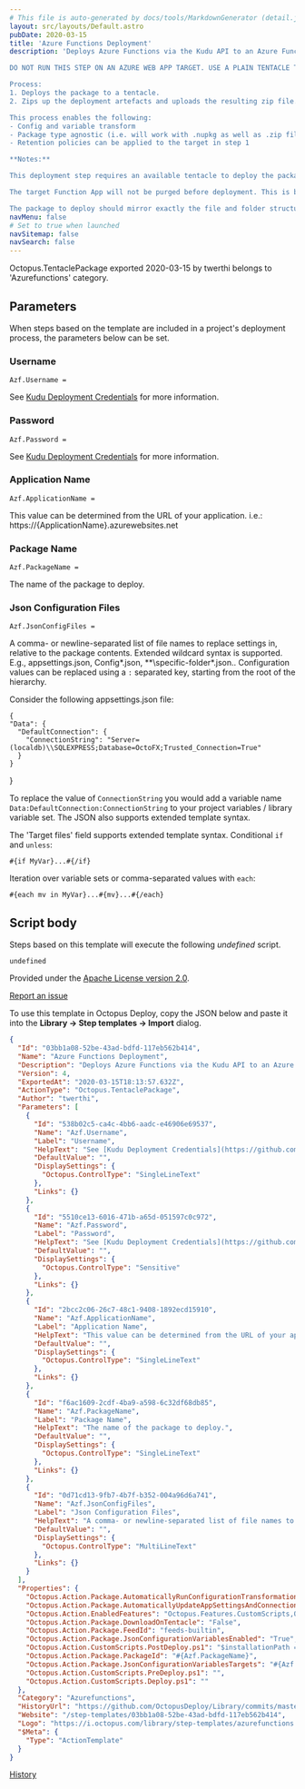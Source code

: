 ```yaml
---
# This file is auto-generated by docs/tools/MarkdownGenerator (detail.js)
layout: src/layouts/Default.astro
pubDate: 2020-03-15
title: 'Azure Functions Deployment'
description: 'Deploys Azure Functions via the Kudu API to an Azure Function App.

DO NOT RUN THIS STEP ON AN AZURE WEB APP TARGET. USE A PLAIN TENTACLE TARGET ONLY.

Process:
1. Deploys the package to a tentacle.
2. Zips up the deployment artefacts and uploads the resulting zip file.

This process enables the following:
- Config and variable transform 
- Package type agnostic (i.e. will work with .nupkg as well as .zip files)
- Retention policies can be applied to the target in step 1

**Notes:**

This deployment step requires an available tentacle to deploy the package to before the final package is deployed to Azure. This tentacle does not need to be within the target deployment environment. It is advised to install the tentacle on the Octopus Deploy server, and deploy to that tentacle.

The target Function App will not be purged before deployment. This is by design of the Kudu API. An advantage of this is that multiple deployment packages can be deployed to a single Function App, as long as each function to be deployed has a unique name. However, you should be careful not to expect functions that have been removed from the deployment package to also be removed from the Functions App.

The package to deploy should mirror exactly the file and folder structure that the Functions App expects. A quick and easy way to get this up and running is to download an existing Function App's content from the Azure portal, and upload the downloaded zip file to Octopus Deploy via the Library > Packages page.'
navMenu: false
# Set to true when launched
navSitemap: false
navSearch: false
---
```


Octopus.TentaclePackage exported 2020-03-15 by twerthi belongs to 'Azurefunctions' category.

## Parameters

When steps based on the template are included in a project's deployment process, the parameters below can be set.


<div class="param">

### Username

`Azf.Username = `

See [Kudu Deployment Credentials](https://github.com/projectkudu/kudu/wiki/Deployment-credentials#user-level-credentials-aka-deployment-credentials) for more information.

</div>
        
<div class="param">

### Password

`Azf.Password = `

See [Kudu Deployment Credentials](https://github.com/projectkudu/kudu/wiki/Deployment-credentials#user-level-credentials-aka-deployment-credentials) for more information.

</div>
        
<div class="param">

### Application Name

`Azf.ApplicationName = `

This value can be determined from the URL of your application. i.e.: https://{ApplicationName}.azurewebsites.net

</div>
        
<div class="param">

### Package Name

`Azf.PackageName = `

The name of the package to deploy.

</div>
        
<div class="param">

### Json Configuration Files

`Azf.JsonConfigFiles = `

A comma- or newline-separated list of file names to replace settings in, relative to the package contents. Extended wildcard syntax is supported. E.g., appsettings.json, Config\*.json, **\specific-folder\*.json.. Configuration values can be replaced using a `:` separated key, starting from the root of the hierarchy.

Consider the following appsettings.json file:

    {
    "Data": {
      "DefaultConnection": {
        "ConnectionString": "Server=(localdb)\\SQLEXPRESS;Database=OctoFX;Trusted_Connection=True"
      }
    }
  }

To replace the value of `ConnectionString` you would add a variable name `Data:DefaultConnection:ConnectionString` to your project variables / library variable set. The JSON also supports extended template syntax.

The 'Target files' field supports extended template syntax. Conditional `if` and `unless`:

    #{if MyVar}...#{/if}

Iteration over variable sets or comma-separated values with `each`:

    #{each mv in MyVar}...#{mv}...#{/each}

</div>
        

## Script body

Steps based on this template will execute the following *undefined* script.

```text
undefined
```

Provided under the [Apache License version 2.0](https://github.com/OctopusDeploy/Library/blob/master/LICENSE.txt).

[Report an issue](https://github.com/OctopusDeploy/Library/issues/new?assignees=&labels=&projects=&template=bug-report.yml&title=Issue%20with%20Azure%20Functions%20Deployment&step-template=Azure%20Functions%20Deployment)

<div class="get-json">

To use this template in Octopus Deploy, copy the JSON below and paste it into the **Library → Step templates → Import** dialog.

```json
{
  "Id": "03bb1a08-52be-43ad-bdfd-117eb562b414",
  "Name": "Azure Functions Deployment",
  "Description": "Deploys Azure Functions via the Kudu API to an Azure Function App.\n\nDO NOT RUN THIS STEP ON AN AZURE WEB APP TARGET. USE A PLAIN TENTACLE TARGET ONLY.\n\nProcess:\n1. Deploys the package to a tentacle.\n2. Zips up the deployment artefacts and uploads the resulting zip file.\n\nThis process enables the following:\n- Config and variable transform \n- Package type agnostic (i.e. will work with .nupkg as well as .zip files)\n- Retention policies can be applied to the target in step 1\n\n**Notes:**\n\nThis deployment step requires an available tentacle to deploy the package to before the final package is deployed to Azure. This tentacle does not need to be within the target deployment environment. It is advised to install the tentacle on the Octopus Deploy server, and deploy to that tentacle.\n\nThe target Function App will not be purged before deployment. This is by design of the Kudu API. An advantage of this is that multiple deployment packages can be deployed to a single Function App, as long as each function to be deployed has a unique name. However, you should be careful not to expect functions that have been removed from the deployment package to also be removed from the Functions App.\n\nThe package to deploy should mirror exactly the file and folder structure that the Functions App expects. A quick and easy way to get this up and running is to download an existing Function App's content from the Azure portal, and upload the downloaded zip file to Octopus Deploy via the Library > Packages page.",
  "Version": 4,
  "ExportedAt": "2020-03-15T18:13:57.632Z",
  "ActionType": "Octopus.TentaclePackage",
  "Author": "twerthi",
  "Parameters": [
    {
      "Id": "538b02c5-ca4c-4bb6-aadc-e46906e69537",
      "Name": "Azf.Username",
      "Label": "Username",
      "HelpText": "See [Kudu Deployment Credentials](https://github.com/projectkudu/kudu/wiki/Deployment-credentials#user-level-credentials-aka-deployment-credentials) for more information.",
      "DefaultValue": "",
      "DisplaySettings": {
        "Octopus.ControlType": "SingleLineText"
      },
      "Links": {}
    },
    {
      "Id": "5510ce13-6016-471b-a65d-051597c0c972",
      "Name": "Azf.Password",
      "Label": "Password",
      "HelpText": "See [Kudu Deployment Credentials](https://github.com/projectkudu/kudu/wiki/Deployment-credentials#user-level-credentials-aka-deployment-credentials) for more information.",
      "DefaultValue": "",
      "DisplaySettings": {
        "Octopus.ControlType": "Sensitive"
      },
      "Links": {}
    },
    {
      "Id": "2bcc2c06-26c7-48c1-9408-1892ecd15910",
      "Name": "Azf.ApplicationName",
      "Label": "Application Name",
      "HelpText": "This value can be determined from the URL of your application. i.e.: https://{ApplicationName}.azurewebsites.net",
      "DefaultValue": "",
      "DisplaySettings": {
        "Octopus.ControlType": "SingleLineText"
      },
      "Links": {}
    },
    {
      "Id": "f6ac1609-2cdf-4ba9-a598-6c32df68db85",
      "Name": "Azf.PackageName",
      "Label": "Package Name",
      "HelpText": "The name of the package to deploy.",
      "DefaultValue": "",
      "DisplaySettings": {
        "Octopus.ControlType": "SingleLineText"
      },
      "Links": {}
    },
    {
      "Id": "0d71cd13-9fb7-4b7f-b352-004a96d6a741",
      "Name": "Azf.JsonConfigFiles",
      "Label": "Json Configuration Files",
      "HelpText": "A comma- or newline-separated list of file names to replace settings in, relative to the package contents. Extended wildcard syntax is supported. E.g., appsettings.json, Config\\*.json, **\\specific-folder\\*.json.. Configuration values can be replaced using a `:` separated key, starting from the root of the hierarchy.\n\nConsider the following appsettings.json file:\n\n    {\n    \"Data\": {\n      \"DefaultConnection\": {\n        \"ConnectionString\": \"Server=(localdb)\\\\SQLEXPRESS;Database=OctoFX;Trusted_Connection=True\"\n      }\n    }\n  }\n\nTo replace the value of `ConnectionString` you would add a variable name `Data:DefaultConnection:ConnectionString` to your project variables / library variable set. The JSON also supports extended template syntax.\n\nThe 'Target files' field supports extended template syntax. Conditional `if` and `unless`:\n\n    #{if MyVar}...#{/if}\n\nIteration over variable sets or comma-separated values with `each`:\n\n    #{each mv in MyVar}...#{mv}...#{/each}",
      "DefaultValue": "",
      "DisplaySettings": {
        "Octopus.ControlType": "MultiLineText"
      },
      "Links": {}
    }
  ],
  "Properties": {
    "Octopus.Action.Package.AutomaticallyRunConfigurationTransformationFiles": "True",
    "Octopus.Action.Package.AutomaticallyUpdateAppSettingsAndConnectionStrings": "True",
    "Octopus.Action.EnabledFeatures": "Octopus.Features.CustomScripts,Octopus.Features.JsonConfigurationVariables",
    "Octopus.Action.Package.DownloadOnTentacle": "False",
    "Octopus.Action.Package.FeedId": "feeds-builtin",
    "Octopus.Action.Package.JsonConfigurationVariablesEnabled": "True",
    "Octopus.Action.CustomScripts.PostDeploy.ps1": "$installationPath = $OctopusParameters[\"Octopus.Action.Package.InstallationDirectoryPath\"]\n$packageId = $OctopusParameters[\"Octopus.Action.Package.PackageId\"]\n$packageVersion = $OctopusParameters[\"Octopus.Action.Package.PackageVersion\"]\n\nWrite-Host \"Installation Path: $($installationPath)\"\nWrite-Host \"Package ID: $($packageId)\"\nWrite-Host \"Package Version: $($packageVersion)\"\n\n$zipFilePath = \"$($installationPath)\\$($packageId).$($packageVersion).zip\"\n\nWrite-Host \"Zip File Path: $($zipFilePath)\"\n\nCompress-Archive -Path \"$($installationPath)\\*\" -DestinationPath $zipFilePath\n\nWrite-Host \"Deployment zip file created\"\n\n$username = $OctopusParameters[\"Azf.Username\"]\n$password = $OctopusParameters[\"Azf.Password\"]\n$appName = $OctopusParameters[\"Azf.ApplicationName\"]\n\nif(!$username){\n    Write-Error \"No Username has been supplied. You can do this from the Step Details page of this step.\"\n    \n    exit 1;\n}\n\n\nif(!$password){\n    Write-Error \"No Password has been supplied. You can do this from the Step Details page of this step.\"\n    \n    exit 1;\n}\n\n\nif(!$appName){\n    Write-Error \"No Application Name has been supplied. You can do this from the Step Details page of this step.\"\n    \n    exit 1;\n}\n\n$authHeader = [Convert]::ToBase64String([Text.Encoding]::ASCII.GetBytes((\"{0}:{1}\" -f $username,$password)))\n\n$apiUrl = \"https://$($appName).scm.azurewebsites.net/api/zipdeploy\"\n\nWrite-Host \"Uploading deployment zip file to $($apiUrl)\"\n\n# Set secure protocols\n[System.Net.ServicePointManager]::SecurityProtocol = [System.Net.ServicePointManager]::SecurityProtocol -bor [Net.SecurityProtocolType]::Tls11 -bor [System.Net.SecurityProtocolType]::Tls12\n\nInvoke-RestMethod -Uri $apiUrl -Headers @{Authorization=(\"Basic {0}\" -f $authHeader)} -Method POST -InFile $zipFilePath -ContentType \"multipart/form-data\"\n\nWrite-Host \"Upload complete\"\n",
    "Octopus.Action.Package.PackageId": "#{Azf.PackageName}",
    "Octopus.Action.Package.JsonConfigurationVariablesTargets": "#{Azf.JsonConfigFiles}",
    "Octopus.Action.CustomScripts.PreDeploy.ps1": "",
    "Octopus.Action.CustomScripts.Deploy.ps1": ""
  },
  "Category": "Azurefunctions",
  "HistoryUrl": "https://github.com/OctopusDeploy/Library/commits/master/step-templates//opt/buildagent/work/75443764cd38076d/step-templates/azure-function-deployment.json",
  "Website": "/step-templates/03bb1a08-52be-43ad-bdfd-117eb562b414",
  "Logo": "https://i.octopus.com/library/step-templates/azurefunctions.png",
  "$Meta": {
    "Type": "ActionTemplate"
  }
}
```

[History](https://github.com/OctopusDeploy/Library/commits/master/step-templates/https://github.com/OctopusDeploy/Library/commits/master/step-templates//opt/buildagent/work/75443764cd38076d/step-templates/azure-function-deployment.json)

</div>
